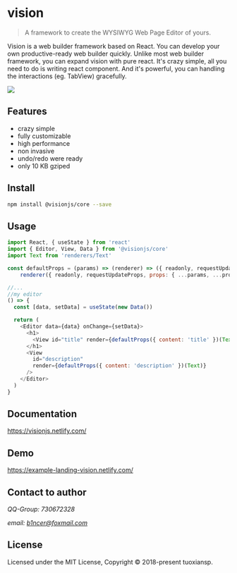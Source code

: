 # vision

> A framework to create the WYSIWYG Web Page Editor of yours.

Vision is a web builder framework based on React. You can develop your own productive-ready web builder quickly. Unlike most web builder framework, you can expand vision with pure react. It's crazy simple, all you need to do is writing react component. And it's powerful, you can handling the interactions (eg. TabView) gracefully.

![](screen.gif)

## Features

- crazy simple
- fully customizable
- high performance
- non invasive
- undo/redo were ready
- only 10 KB gziped

## Install

```sh
npm install @visionjs/core --save
```

## Usage

```javascript
import React, { useState } from 'react'
import { Editor, View, Data } from '@visionjs/core'
import Text from 'renderers/Text'

const defaultProps = (params) => (renderer) => ({ readonly, requestUpdateProps, props }) =>
    renderer({ readonly, requestUpdateProps, props: { ...params, ...props } })

//...
//my editor
() => {
  const [data, setData] = useState(new Data())

  return (
    <Editor data={data} onChange={setData}>
      <h1>
        <View id="title" render={defaultProps({ content: 'title' })(Text)} />
      </h1>
      <View
        id="description"
        render={defaultProps({ content: 'description' })(Text)}
      />
    </Editor>
  )
}
```

## Documentation

https://visionjs.netlify.com/

## Demo

https://example-landing-vision.netlify.com/

## Contact to author

*QQ-Group: 730672328*  

*email: b1ncer@foxmail.com*

## License

Licensed under the MIT License, Copyright © 2018-present tuoxiansp.
